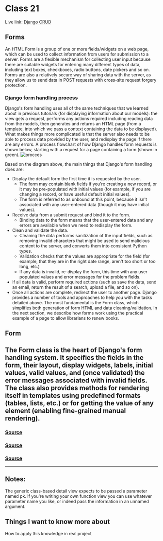 # Class 21


Live link: [Django CRUD](https://muhammadqasemtarboush1.github.io/reading-notes/Class%2021/)

## Forms
An HTML Form is a group of one or more fields/widgets on a web page,
which can be used to collect information from users for submission to a server. 
Forms are a flexible mechanism for collecting user input because there are suitable 
widgets for entering many different types of data, including text boxes, checkboxes, radio buttons, 
date pickers and so on. Forms are also a relatively secure way of sharing data with the server, as they allow us 
to send data in POST requests with cross-site request forgery protection.

### Django form handling process
Django's form handling uses all of the same techniques that we learned about in previous tutorials (for displaying 
information about our models): the view gets a request, performs any actions required including reading data from
the models, then generates and returns an HTML page (from a template, into which we pass a context containing the
data to be displayed). What makes things more complicated is that the server also needs to be able to process data
provided by the user, and redisplay the page if there are any errors.
A process flowchart of how Django handles form requests is shown below, starting with a request for a page containing a form (shown in green).
![procces](https://developer.mozilla.org/en-US/docs/Learn/Server-side/Django/Forms/form_handling_-_standard.png)

Based on the diagram above, the main things that Django's form handling does are:

- Display the default form the first time it is requested by the user.
  - The form may contain blank fields if you're creating a new record, or it may be pre-populated with initial 
  values (for example, if you are changing a record, or have useful default initial values). 
  - The form is referred to as unbound at this point, because it isn't associated with any user-entered data 
  (though it may have initial values).
- Receive data from a submit request and bind it to the form.
  - Binding data to the form means that the user-entered data and any errors are available when we need to 
  redisplay the form.
- Clean and validate the data.
  - Cleaning the data performs sanitization of the input fields, such as removing invalid characters that might 
  be used to send malicious content to the server, and converts them into consistent Python types. 
  - Validation checks that the values are appropriate for the field (for example, that they are in the right date 
  range, aren't too short or too long, etc.)
  - If any data is invalid, re-display the form, this time with any user populated values and error messages for
  the problem fields.
- If all data is valid, perform required actions (such as save the data, send an email, return the result of a 
search, upload a file, and so on).
- Once all actions are complete, redirect the user to another page.
Django provides a number of tools and approaches to help you with the tasks detailed above. The most fundamental 
is the Form class, which simplifies both generation of form HTML and data cleaning/validation. In the next 
section, we describe how forms work using the practical example of a page to allow librarians to renew books.

## Form
The Form class is the heart of Django's form handling system. It specifies the fields in the form, their layout, 
display widgets, labels, initial values, valid values, and (once validated) the error messages associated with 
invalid fields. The class also provides methods for rendering itself in templates using predefined formats (tables,
lists, etc.) or for getting the value of any element (enabling fine-grained manual rendering).
---
### [Source](https://developer.mozilla.org/en-US/docs/Learn/Server-side/Django/Forms)
### [Source](https://developer.mozilla.org/en-US/docs/Learn/Server-side/Django/Home_page)
### [Source](https://developer.mozilla.org/en-US/docs/Learn/Server-side/Django/Generic_views)

---
## Notes:
 The generic class-based detail view expects to be passed a parameter named pk. If you're writing your own 
 function view you can use whatever parameter name you like, or indeed pass the information in an unnamed argument.

## Things I want to know more about
How to apply this knowledge in real project

